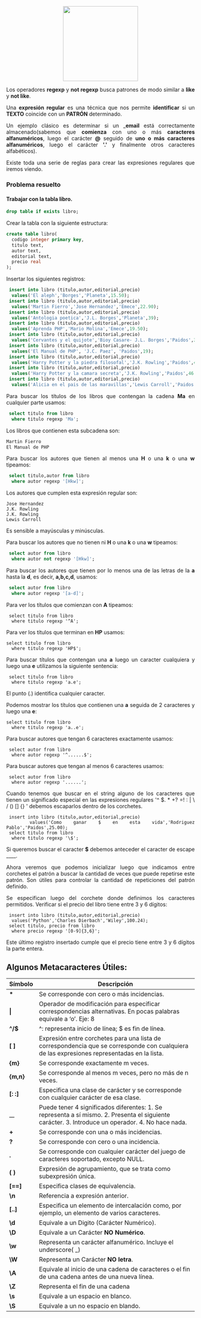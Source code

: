 <div align="justify">

<div align="center">
<img src="https://www.comunidadbaratz.com/wp-content/uploads/Sabes-cuales-son-los-libros-mas-vendidos-de-2017-a-traves-de-Internet-en-Espana.jpg" width="200px"/>
</div>

Los operadores __regexp__ y __not regexp__ busca patrones de modo similar a __like__ y __not like__.

Una __expresión regular__ es una técnica que nos permite __identificar__ si un __TEXTO__ coincide con un __PATRÓN__ determinado.

Un ejemplo clásico es determinar si un ___email__ está correctamente almacenado(sabemos que __comienza__ con uno o más __caracteres alfanuméricos__, luego el carácter __@__ seguido de __uno o más caracteres alfanuméricos__, luego el carácter __'.'__ y finalmente otros caracteres alfabéticos).

Existe toda una serie de reglas para crear las expresiones regulares que iremos viendo.

### Problema resuelto
#### Trabajar con la tabla __libro__.

```sql
drop table if exists libro;
```

Crear la tabla con la siguiente estructura:

```sql
create table libro(
  codigo integer primary key,
  titulo text,
  autor text, 
  editorial text,
  precio real
);
```

Insertar los siguientes registros:

```sql
 insert into libro (titulo,autor,editorial,precio)
  values('El aleph','Borges','Planeta',15.50);
 insert into libro (titulo,autor,editorial,precio)
  values('Martin Fierro','Jose Hernandez','Emece',22.90);
 insert into libro (titulo,autor,editorial,precio)
  values('Antologia poetica','J.L. Borges','Planeta',39);
 insert into libro (titulo,autor,editorial,precio)
  values('Aprenda PHP','Mario Molina','Emece',19.50);
 insert into libro (titulo,autor,editorial,precio)
  values('Cervantes y el quijote','Bioy Casare- J.L. Borges','Paidos',35.40);
 insert into libro (titulo,autor,editorial,precio)
  values('El Manual de PHP', 'J.C. Paez', 'Paidos',19);
 insert into libro (titulo,autor,editorial,precio)
  values('Harry Potter y la piedra filosofal','J.K. Rowling','Paidos',45.00);
 insert into libro (titulo,autor,editorial,precio)
  values('Harry Potter y la camara secreta','J.K. Rowling','Paidos',46.00);
 insert into libro (titulo,autor,editorial,precio)
  values('Alicia en el pais de las maravillas','Lewis Carroll','Paidos',36.00);  
```

Para buscar los títulos de los libros que contengan la cadena __Ma__ en cualquier parte usamos:

```sql
 select titulo from libro
  where titulo regexp 'Ma';
```  

Los libros que contienen esta subcadena son:

```sql
Martin Fierro
El Manual de PHP
```

Para buscar los autores que tienen al menos una __H__ o una __k__ o una __w__ tipeamos:

```sql
 select titulo,autor from libro
  where autor regexp '[Hkw]';  
```

Los autores que cumplen esta expresión regular son:

```
Jose Hernandez
J.K. Rowling
J.K. Rowling
Lewis Carroll
```

Es sensible a mayúsculas y minúsculas.

Para buscar los autores que no tienen ni __H__ o una __k__ o una __w__ tipeamos:

```sql
 select autor from libro
  where autor not regexp '[Hkw]'; 
```

Para buscar los autores que tienen por lo menos una de las letras de la __a__ hasta la __d__, es decir, __a,b,c,d__, usamos:

```sql
 select autor from libro
  where autor regexp '[a-d]';  
```

Para ver los títulos que comienzan con __A__ tipeamos:

```
 select titulo from libro
  where titulo regexp '^A';  
```

Para ver los títulos que terminan en __HP__ usamos:

```
select titulo from libro
  where titulo regexp 'HP$';  
```

Para buscar títulos que contengan una __a__ luego un caracter cualquiera y luego una __e__ utilizamos la siguiente sentencia:

```
 select titulo from libro
  where titulo regexp 'a.e';
```

El punto (.) identifica cualquier caracter.

Podemos mostrar los títulos que contienen una __a__ seguida de 2 caracteres y luego una __e__:

```
select titulo from libro
  where titulo regexp 'a..e';  
```

Para buscar autores que tengan 6 caracteres exactamente usamos:

```
 select autor from libro
  where autor regexp '^......$';
```

Para buscar autores que tengan al menos 6 caracteres usamos:

```
 select autor from libro
  where autor regexp '......';
```

Cuando tenemos que buscar en el string alguno de los caracteres que tienen un significado especial en las expresiones regulares '^ $. * +? =! : | \ / () [] {} ' debemos escaparlos dentro de los corchetes.

```
 insert into libro (titulo,autor,editorial,precio)
  values('Como ganar $ en esta vida','Rodriguez Pablo','Paidos',25.00);  
 select titulo from libro
  where titulo regexp '\$';
```   
Si queremos buscar el caracter __$__ debemos anteceder el caracter de escape __\__.

Ahora veremos que podemos inicializar luego que indicamos entre corchetes el patrón a buscar la cantidad de veces que puede repetirse este patrón.
Son útiles para controlar la cantidad de repeticiones del patrón definido.

Se especifican luego del corchete donde definimos los caracteres permitidos. Verificar si el precio del libro tiene entre 3 y 6 dígitos:

```
 insert into libro (titulo,autor,editorial,precio)
  values('Python','Charles Dierbach','Wiley',100.24);    
 select titulo, precio from libro
  where precio regexp '[0-9]{3,6}'; 
```

Este último registro insertado cumple que el precio tiene entre 3 y 6 dígitos la parte entera.

## Algunos Metacaracteres Útiles:

| Símbolo | Descripción |
| -------- |  -------- | 
| __*__ | Se corresponde con cero o más incidencias.|
| __\|__ | Operador de modificación para especificar correspondencias alternativas. En pocas palabras equivale a ‘o’. Eje: 8|5 = 8 o 5. | 
| __^/$__ |  ^: representa inicio de línea; $ es fin de línea. | 
| __[ ]__ | Expresión entre corchetes para una lista de correspondencia que se corresponde con cualquiera de las expresiones representadas en la lista. | 
| __{m}__ | Se corresponde exactamente m veces. | 
| __{m,n}__ | Se corresponde al menos m veces, pero no más de n veces. | 
| __[: :]__ | Especifica una clase de carácter y se corresponde con cualquier carácter de esa clase. | 
| __\__ |Puede tener 4 significados diferentes: 1. Se representa a sí mismo. 2. Presenta el siguiente carácter. 3. Introduce un operador. 4. No hace nada. | 
| __+__ | Se corresponde con una o más incidencias. | 
| __?__ | Se corresponde con cero o una incidencia. | 
| __.__ | Se corresponde con cualquier carácter del juego de caracteres soportado, excepto NULL. | 
| __( )__ | Expresión de agrupamiento, que se trata como subexpresión única. | 
| __[==]__ | Especifica clases de equivalencia. | 
| __\n__ | Referencia a expresión anterior. |
|  __[..]__ | Especifica un elemento de intercalación como, por ejemplo, un elemento de varios caracteres. | 
| __\d__ | Equivale a un Digito (Carácter Numérico). | 
| __\D__ | Equivale a un Carácter __NO Numérico__. | 
| __\w__ | Representa un carácter alfanumérico. Incluye el underscore( _)
| __\W__ | Representa un Carácter __NO letra__. | 
| __\A__ | Equivale al inicio de una cadena de caracteres o el fin de una cadena antes de una nueva línea. | 
| __\Z__ | Representa el fin de una cadena | 
| __\s__ | Equivale a un espacio en blanco. | 
| __\S__ | Equivale a un no espacio en blando. | 

</div>